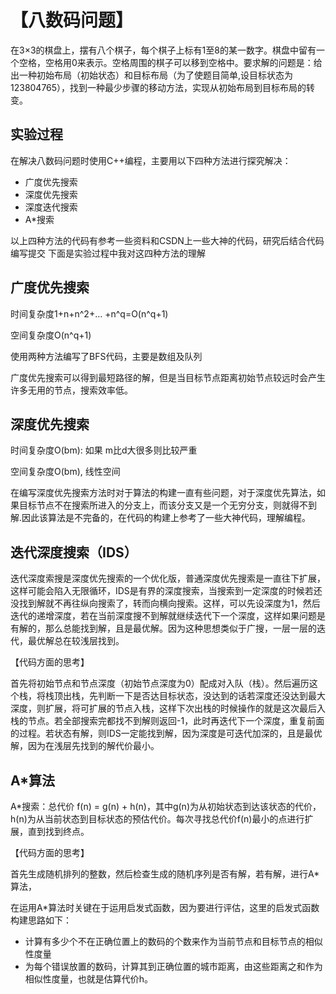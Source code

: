 【八数码问题】
=====
                 
在3×3的棋盘上，摆有八个棋子，每个棋子上标有1至8的某一数字。棋盘中留有一个空格，空格用0来表示。空格周围的棋子可以移到空格中。要求解的问题是：给出一种初始布局（初始状态）和目标布局（为了使题目简单,设目标状态为123804765），找到一种最少步骤的移动方法，实现从初始布局到目标布局的转变。

实验过程
--------
在解决八数码问题时使用C++编程，主要用以下四种方法进行探究解决：
* 广度优先搜索
* 深度优先搜索
* 深度迭代搜索
* A*搜索

以上四种方法的代码有参考一些资料和CSDN上一些大神的代码，研究后结合代码编写提交
下面是实验过程中我对这四种方法的理解

广度优先搜索
----------
时间复杂度1+n+n^2+… +n^q=O(n^q+1)

空间复杂度O(n^q+1)

使用两种方法编写了BFS代码，主要是数组及队列

广度优先搜索可以得到最短路径的解，但是当目标节点距离初始节点较远时会产生许多无用的节点，搜索效率低。

深度优先搜索
-------------
时间复杂度O(bm): 如果 m比d大很多则比较严重

空间复杂度O(bm), 线性空间

在编写深度优先搜索方法时对于算法的构建一直有些问题，对于深度优先算法，如果目标节点不在搜索所进入的分支上，而该分支又是一个无穷分支，则就得不到解.因此该算法是不完备的，在代码的构建上参考了一些大神代码，理解编程。

迭代深度搜索（IDS）
-------------
迭代深度索搜是深度优先搜索的一个优化版，普通深度优先搜索是一直往下扩展，这样可能会陷入无限循环，IDS是有界的深度搜索，当搜索到一定深度的时候若还没找到解就不再往纵向搜索了，转而向横向搜索。这样，可以先设深度为1，然后迭代的递增深度，若在当前深度搜不到解就继续迭代下一个深度，这样如果问题是有解的，那么总能找到解，且是最优解。因为这种思想类似于广搜，一层一层的迭代，最优解总在较浅层找到。

【代码方面的思考】

首先将初始节点和节点深度（初始节点深度为0）配成对入队（栈）。然后遍历这个栈，将栈顶出栈，先判断一下是否达目标状态，没达到的话若深度还没达到最大深度，则扩展，将可扩展的节点入栈，这样下次出栈的时候操作的就是这次最后入栈的节点。若全部搜索完都找不到解则返回-1，此时再迭代下一个深度，重复前面的过程。若状态有解，则IDS一定能找到解，因为深度是可迭代加深的，且是最优解，因为在浅层先找到的解代价最小。

A*算法
-------------
A*搜索：总代价 f(n) = g(n) + h(n)，其中g(n)为从初始状态到达该状态的代价，h(n)为从当前状态到目标状态的预估代价。每次寻找总代价f(n)最小的点进行扩展，直到找到终点。

【代码方面的思考】

首先生成随机排列的整数，然后检查生成的随机序列是否有解，若有解，进行A*算法，

在运用A*算法时关键在于运用启发式函数，因为要进行评估，这里的启发式函数构建思路如下：

* 计算有多少个不在正确位置上的数码的个数来作为当前节点和目标节点的相似性度量
* 为每个错误放置的数码，计算其到正确位置的城市距离，由这些距离之和作为相似性度量，也就是估算代价h。
